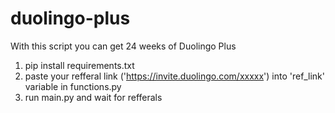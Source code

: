 # duolingo-plus
With this script you can get 24 weeks of Duolingo Plus
1) pip install requirements.txt
2) paste your refferal link ('https://invite.duolingo.com/xxxxx') into 'ref_link' variable in functions.py
3) run main.py and wait for refferals
